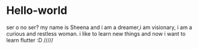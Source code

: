# Hello-world
ser o no ser?
my name is Sheena and i am  a dreamer,i am visionary, i am a curious and restless woman.
i like to learn new things and now i want to learn flutter :D
/////
